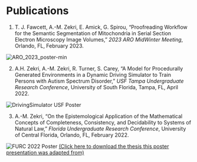 # Publications
1. T. J. Fawcett, A.-M. Zekri, E. Amick, G. Spirou, “Proofreading Workflow for the Semantic Segmentation of Mitochondria in Serial Section Electron Microscopy Image Volumes,” *2023 ARO MidWinter Meeting*, Orlando, FL, February 2023.

![ARO_2023_poster-min](https://user-images.githubusercontent.com/78307866/226365409-8a8117e0-d2b9-4a9d-81ba-c1e9f23cd568.png)

2. A.H. Zekri, A.-M. Zekri, R. Turner, S. Carey, “A Model for Procedurally Generated Environments in a Dynamic Driving Simulator to Train Persons with Autism Spectrum Disorder,” *USF Tampa Undergraduate Research Conference*, University of South Florida, Tampa, FL, April 2022.

![DrivingSimulator USF Poster](https://user-images.githubusercontent.com/78307866/209985579-4626269a-db03-4684-983a-107af11f7363.png)

3. A.-M. Zekri, “On the Epistemological Application of the Mathematical Concepts of Completeness, Consistency, and Decidability to Systems of Natural Law,” *Florida Undergraduate Research Conference*, University of Central Florida, Orlando, FL, February 2022.

![FURC 2022 Poster](https://user-images.githubusercontent.com/78307866/209985619-d6a508fe-c05b-4246-bfed-6c1de936b325.png)
[(Click here to download the thesis this poster presentation was adapted from)](https://github.com/TheShadowTiki/Publications/raw/main/ON%20THE%20EPISTEMOLOGICAL%20APPLICATION%20OF%20THE%20MATHEMATICAL%20CONCEPTS%20OF%20COMPLETENESS%2C%20CONSISTENCY%2C%20AND%20DECIDABILITY%20TO%20SYSTEMS%20OF%20NATURAL%20LAW.pdf)
